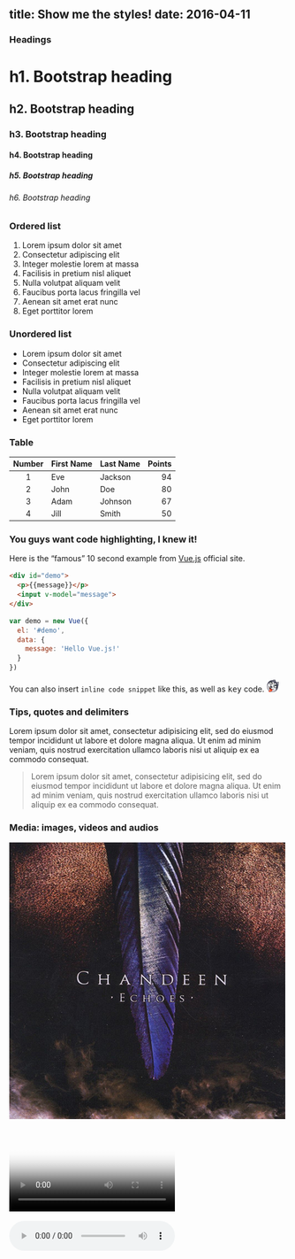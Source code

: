 title: Show me the styles!
date: 2016-04-11
---
### Headings

# h1. Bootstrap heading
## h2. Bootstrap heading
### h3. Bootstrap heading
#### h4. Bootstrap heading
##### h5. Bootstrap heading
###### h6. Bootstrap heading

<!-- more -->

### Ordered list

1. Lorem ipsum dolor sit amet
1. Consectetur adipiscing elit
1. Integer molestie lorem at massa
1. Facilisis in pretium nisl aliquet
1. Nulla volutpat aliquam velit
1. Faucibus porta lacus fringilla vel
1. Aenean sit amet erat nunc
1. Eget porttitor lorem

### Unordered list

+ Lorem ipsum dolor sit amet
+ Consectetur adipiscing elit
+ Integer molestie lorem at massa
+ Facilisis in pretium nisl aliquet
+ Nulla volutpat aliquam velit
+ Faucibus porta lacus fringilla vel
+ Aenean sit amet erat nunc
+ Eget porttitor lorem

### Table

| Number | First Name | Last Name | Points |
| :----: | ---------- | --------- | -----: |
| 1      | Eve        | Jackson   | 94     |
| 2      | John       | Doe       | 80     |
| 3      | Adam       | Johnson   | 67     |
| 4      | Jill       | Smith     | 50     |

### You guys want code highlighting, I knew it!

Here is the <q>famous</q> <span class="light">10 second</span> example from [Vue.js](http://vuejs.org/) official site.

```html
<div id="demo">
  <p>{{message}}</p>
  <input v-model="message">
</div>
```

```js
var demo = new Vue({
  el: '#demo',
  data: {
    message: 'Hello Vue.js!'
  }
})
```

You can also insert `inline code snippet` like this, as well as <kbd>key</kbd> code. ![Husky](./userdata/images/moren-husky.png)

### Tips, quotes and delimiters

<p class="tip">Lorem ipsum dolor sit amet, consectetur adipisicing elit, sed do eiusmod tempor incididunt ut labore et dolore magna aliqua. Ut enim ad minim veniam, quis nostrud exercitation ullamco laboris nisi ut aliquip ex ea commodo consequat.</p>

> Lorem ipsum dolor sit amet, consectetur adipisicing elit, sed do eiusmod tempor incididunt ut labore et dolore magna aliqua. Ut enim ad minim veniam, quis nostrud exercitation ullamco laboris nisi ut aliquip ex ea commodo consequat.

<p class="eof"><i class="cross"></i></p>
<p class="eof"><i class="heart"></i></p>
<p class="eof"><i class="music"></i></p>

### Media: images, videos and audios

![Chandeen Echoes](./userdata/images/chandeen-echoes.jpg)

<p>
  <video poster="./userdata/media/big-buck-bunny.jpg" preload="metadata" controls>
    <source src="./userdata/media/big-buck-bunny.mp4" type="video/mp4">
    <source src="./userdata/media/big-buck-bunny.webm" type="video/webm">
  </video>
</p>

<p><audio src="./userdata/media/vali-naar-vinden-graater.mp3" preload="metadata" controls></audio></p>

